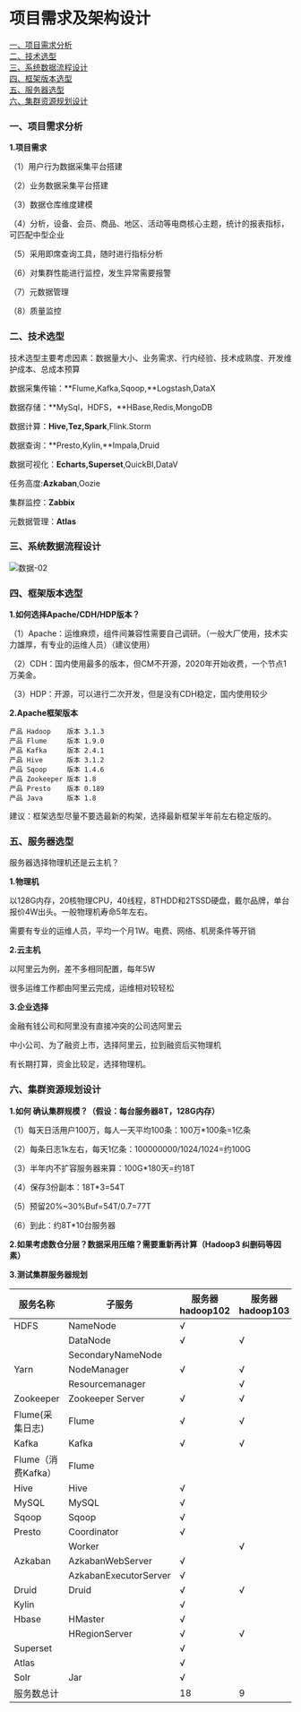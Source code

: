 # 项目需求及架构设计

<nav>
<a href="#一、项目需求分析">一、项目需求分析</a><br/>
<a href="#二、技术选型">二、技术选型</a><br/>
<a href="#三、系统数据流程设计">三、系统数据流程设计</a><br/>
    <a href="#四、框架版本选型">四、框架版本选型</a><br/>
    <a href="#五、服务器选型">五、服务器选型</a><br/>
    <a href="#六、集群资源规划设计">六、集群资源规划设计</a><br/>
</nav>


### 一、项目需求分析

**1.项目需求**

（1）用户行为数据采集平台搭建

（2）业务数据采集平台搭建

（3）数据仓库维度建模

（4）分析，设备、会员、商品、地区、活动等电商核心主题，统计的报表指标，可匹配中型企业

（5）采用即席查询工具，随时进行指标分析

（6）对集群性能进行监控，发生异常需要报警

（7）元数据管理

（8）质量监控



### 二、技术选型

技术选型主要考虑因素：数据量大小、业务需求、行内经验、技术成熟度、开发维护成本、总成本预算

数据采集传输：**Flume,Kafka,Sqoop,**Logstash,DataX

数据存储：**MySql，HDFS，**HBase,Redis,MongoDB

数据计算：**Hive,Tez,Spark**,Flink.Storm

数据查询：**Presto,Kylin,**Impala,Druid

数据可视化：**Echarts,Superset**,QuickBI,DataV

任务高度:**Azkaban**,Oozie

集群监控：**Zabbix**

元数据管理：**Atlas**



### 三、系统数据流程设计

![数据-02](E:\BigData-数据仓库\picture\数据-02.png)



### 四、框架版本选型

**1.如何选择Apache/CDH/HDP版本？**

（1）Apache：运维麻烦，组件间兼容性需要自己调研。（一般大厂使用，技术实力雄厚，有专业的运维人员）（建议使用）

（2）CDH：国内使用最多的版本，但CM不开源，2020年开始收费，一个节点1万美金。

（3）HDP：开源，可以进行二次开发，但是没有CDH稳定，国内使用较少

**2.Apache框架版本**

```
产品 Hadoop    版本 3.1.3
产品 Flume     版本 1.9.0
产品 Kafka     版本 2.4.1
产品 Hive   	 版本 3.1.2
产品 Sqoop     版本 1.4.6
产品 Zookeeper 版本 1.8
产品 Presto    版本 0.189
产品 Java      版本 1.8
```

建议：框架选型尽量不要选最新的构架，选择最新框架半年前左右稳定版的。



### 五、服务器选型

服务器选择物理机还是云主机？

**1.物理机**

以128G内存，20核物理CPU，40线程，8THDD和2TSSD硬盘，戴尔品牌，单台报价4W出头。一般物理机寿命5年左右。

需要有专业的运维人员，平均一个月1W。电费、网络、机房条件等开销

**2.云主机**

以阿里云为例，差不多相同配置，每年5W

很多运维工作都由阿里云完成，运维相对较轻松

**3.企业选择**

金融有钱公司和阿里没有直接冲突的公司选阿里云

中小公司、为了融资上市，选择阿里云，拉到融资后买物理机

有长期打算，资金比较足，选择物理机。



### 六、集群资源规划设计

**1.如何 确认集群规模？（假设：每台服务器8T，128G内存）**

（1）每天日活用户100万，每人一天平均100条：100万*100条=1亿条

（2）每条日志1k左右，每天1亿条：100000000/1024/1024=约100G

（3）半年内不扩容服务器来算：100G*180天=约18T

（4）保存3份副本：18T*3=54T

（5）预留20%~30%Buf=54T/0.7=77T

（6）到此：约8T*10台服务器

**2.如果考虑数仓分层？数据采用压缩？需要重新再计算（Hadoop3 纠删码等因素）**

**3.测试集群服务器规划**

| 服务名称           | 子服务                | 服务器  hadoop102 | 服务器  hadoop103 | 服务器  hadoop104 |
| ------------------ | --------------------- | ----------------- | ----------------- | ----------------- |
| HDFS               | NameNode              | √                 |                   |                   |
|                    | DataNode              | √                 | √                 | √                 |
|                    | SecondaryNameNode     |                   |                   | √                 |
| Yarn               | NodeManager           | √                 | √                 | √                 |
|                    | Resourcemanager       |                   | √                 |                   |
| Zookeeper          | Zookeeper Server      | √                 | √                 | √                 |
| Flume(采集日志)    | Flume                 | √                 | √                 |                   |
| Kafka              | Kafka                 | √                 | √                 | √                 |
| Flume（消费Kafka） | Flume                 |                   |                   | √                 |
| Hive               | Hive                  | √                 |                   |                   |
| MySQL              | MySQL                 | √                 |                   |                   |
| Sqoop              | Sqoop                 | √                 |                   |                   |
| Presto             | Coordinator           | √                 |                   |                   |
|                    | Worker                |                   | √                 | √                 |
| Azkaban            | AzkabanWebServer      | √                 |                   |                   |
|                    | AzkabanExecutorServer | √                 |                   |                   |
| Druid              | Druid                 | √                 | √                 | √                 |
| Kylin              |                       | √                 |                   |                   |
| Hbase              | HMaster               | √                 |                   |                   |
|                    | HRegionServer         | √                 | √                 | √                 |
| Superset           |                       | √                 |                   |                   |
| Atlas              |                       | √                 |                   |                   |
| Solr               | Jar                   | √                 |                   |                   |
| 服务数总计         |                       | 18                | 9                 | 9                 |



